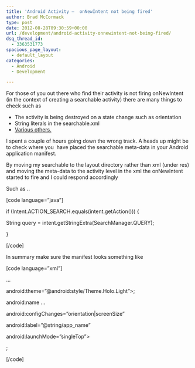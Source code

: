 ```yaml
---
title: 'Android Activity –  onNewIntent not being fired'
author: Brad McCormack
type: post
date: 2012-08-28T09:30:59+00:00
url: /development/android-activity-onnewintent-not-being-fired/
dsq_thread_id:
  - 3363531773
spacious_page_layout:
  - default_layout
categories:
  - Android
  - Development

---
```

For those of you out there who find their activity is not firing onNewIntent (in the context of creating a searchable activity) there are many things to check such as

  * The activity is being destroyed on a state change such as orientation
  * String literals in the searchable.xml
  * [Various others.][1] 

I spent a couple of hours going down the wrong track. A heads up might be to check where you  have placed the searchable meta-data in your Android application manifest.

By moving my searchable to the layout directory rather than xml (under res) and moving the meta-data to the activity level in the xml the onNewIntent started to fire and I could respond accordingly
  
Such as ..

[code language=&#8221;java&#8221;]
  
if (Intent.ACTION_SEARCH.equals(intent.getAction())) {
    
String query = intent.getStringExtra(SearchManager.QUERY);
  
}
  
[/code]

In summary make sure the manifest looks something like

[code language=&#8221;xml&#8221;]
  
<application>
  
&#8230;

android:theme=&#8221;@android:style/Theme.Holo.Light&#8221;>;
  
<activity>
  
android:name &#8230;
  
android:configChanges=&#8221;orientation|screenSize&#8221;
  
android:label=&#8221;@string/app_name&#8221;
  
android:launchMode=&#8221;singleTop&#8221;>
  


<meta-data android:name="android.app.searchable"
android:resource="@layout/searchable" />
;

  
[/code]

 [1]: http://www.google.com.au/search?q=google+onnewintent+not+being+fired&oq=google+onnewintent+not+being+fired&sugexp=chrome,mod=14&sourceid=chrome&ie=UTF-8